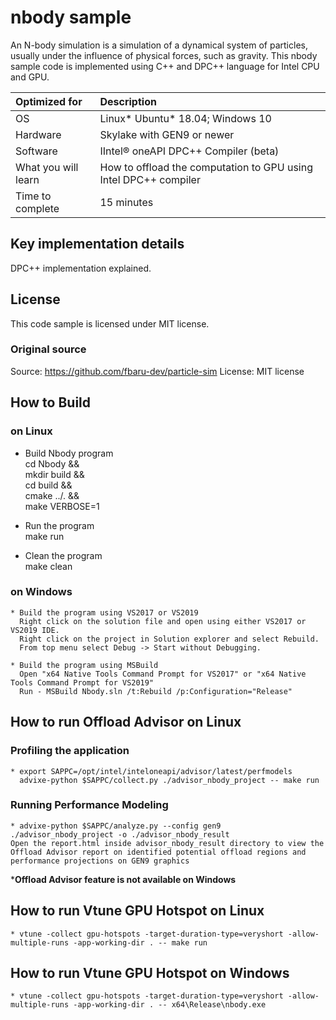 # nbody sample
An N-body simulation is a simulation of a dynamical system of particles, usually under the influence of physical forces, such as gravity. This nbody sample code is implemented using C++ and DPC++ language for Intel CPU and GPU. 
  
| Optimized for                       | Description
|:---                               |:---
| OS                                | Linux* Ubuntu* 18.04; Windows 10
| Hardware                          | Skylake with GEN9 or newer
| Software                          | IIntel&reg; oneAPI DPC++ Compiler (beta) 
| What you will learn               | How to offload the computation to GPU using Intel DPC++ compiler
| Time to complete                  | 15 minutes

## Key implementation details 
DPC++ implementation explained. 

## License  
This code sample is licensed under MIT license. 

### Original source
Source: https://github.com/fbaru-dev/particle-sim 
License: MIT license 

## How to Build  

### on Linux  
   * Build Nbody program  
    cd Nbody &&  
    mkdir build &&  
    cd build &&  
    cmake ../. &&  
    make VERBOSE=1  

   * Run the program  
    make run  

   * Clean the program  
    make clean  

### on Windows
    * Build the program using VS2017 or VS2019
      Right click on the solution file and open using either VS2017 or VS2019 IDE.
      Right click on the project in Solution explorer and select Rebuild.
      From top menu select Debug -> Start without Debugging.

    * Build the program using MSBuild
      Open "x64 Native Tools Command Prompt for VS2017" or "x64 Native Tools Command Prompt for VS2019"
      Run - MSBuild Nbody.sln /t:Rebuild /p:Configuration="Release"

## How to run Offload Advisor on Linux

### Profiling the application
    * export SAPPC=/opt/intel/inteloneapi/advisor/latest/perfmodels
      advixe-python $SAPPC/collect.py ./advisor_nbody_project -- make run
      
### Running Performance Modeling
    * advixe-python $SAPPC/analyze.py --config gen9 ./advisor_nbody_project -o ./advisor_nbody_result
    Open the report.html inside advisor_nbody_result directory to view the Offload Advisor report on identified potential offload regions and performance projections on GEN9 graphics

***Offload Advisor feature is not available on Windows**

## How to run Vtune GPU Hotspot on Linux
    * vtune -collect gpu-hotspots -target-duration-type=veryshort -allow-multiple-runs -app-working-dir . -- make run

## How to run Vtune GPU Hotspot on Windows
    * vtune -collect gpu-hotspots -target-duration-type=veryshort -allow-multiple-runs -app-working-dir . -- x64\Release\nbody.exe
